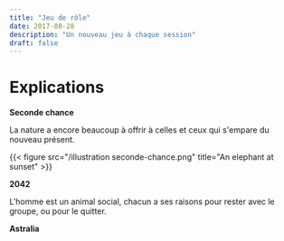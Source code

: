 ```yaml
---
title: "Jeu de rôle"
date: 2017-08-28
description: "Un nouveau jeu à chaque session"
draft: false
---
```


# Explications

**Seconde chance**

La nature a encore beaucoup à offrir à celles et ceux qui s'empare du nouveau présent.

{{< figure src="/illustration seconde-chance.png" title="An elephant at sunset" >}}


**2042**

L'homme est un animal social, chacun a ses raisons pour rester avec le groupe, ou pour le quitter.


**Astralia**




